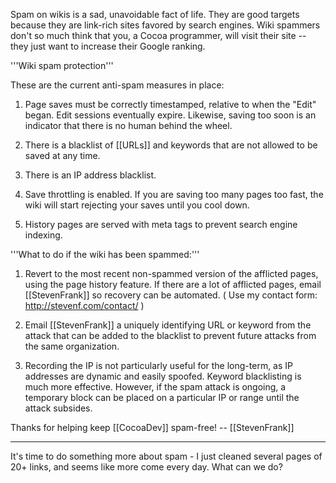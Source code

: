 Spam on wikis is a sad, unavoidable fact of life.  They are good targets because they are link-rich sites favored by search engines.  Wiki spammers don't so much think that you, a Cocoa programmer, will visit their site -- they just want to increase their Google ranking.

'''Wiki spam protection'''

These are the current anti-spam measures in place:

1. Page saves must be correctly timestamped, relative to when the "Edit" began.  Edit sessions eventually expire.  Likewise, saving too soon is an indicator that there is no human behind the wheel.

2. There is a blacklist of [[URLs]] and keywords that are not allowed to be saved at any time.

3. There is an IP address blacklist.

4. Save throttling is enabled.  If you are saving too many pages too fast, the wiki will start rejecting your saves until you cool down.

5. History pages are served with meta tags to prevent search engine indexing.

'''What to do if the wiki has been spammed:'''

1. Revert to the most recent non-spammed version of the afflicted pages, using the page history feature.  If there are a lot of afflicted pages, email [[StevenFrank]] so recovery can be automated. ( Use my contact form: http://stevenf.com/contact/ )

2. Email [[StevenFrank]] a uniquely identifying URL or keyword from the attack that can be added to the blacklist to prevent future attacks from the same organization.  

3. Recording the IP is not particularly useful for the long-term, as IP addresses are dynamic and easily spoofed.  Keyword blacklisting is much more effective.  However, if the spam attack is ongoing, a temporary block can be placed on a particular IP or range until the attack subsides.

Thanks for helping keep [[CocoaDev]] spam-free!  -- [[StevenFrank]]

----

It's time to do something more about spam - I just cleaned several pages of 20+ links, and seems like more come every day.  What can we do?